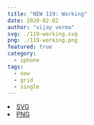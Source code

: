 ```yaml
---
title: "NEW 119: Working"
date: 2020-02-02
author: "vijay verma"
svg: ./119-working.svg
png: ./119-working.png
featured: true
category:
  - iphone
tags:
  - new
  - grid
  - single
---
```

<li><a href="./119-working.svg" download className="btn-svg">SVG</a></li>
<li><a href="/119-working.png" download className="btn-png">PNG</a></li>
